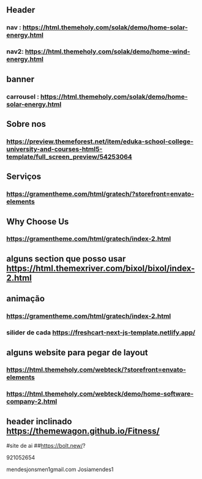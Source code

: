 ## Header
### nav : https://html.themeholy.com/solak/demo/home-solar-energy.html
### nav2: https://html.themeholy.com/solak/demo/home-wind-energy.html

## banner 
### carrousel : https://html.themeholy.com/solak/demo/home-solar-energy.html


## Sobre nos
### https://preview.themeforest.net/item/eduka-school-college-university-and-courses-html5-template/full_screen_preview/54253064

## Serviços
### https://gramentheme.com/html/gratech/?storefront=envato-elements

## Why Choose Us
### https://gramentheme.com/html/gratech/index-2.html

## alguns section que posso usar https://html.themexriver.com/bixol/bixol/index-2.html



## animação
### https://gramentheme.com/html/gratech/index-2.html
### silider de cada https://freshcart-next-js-template.netlify.app/


## alguns website para pegar de layout
### https://html.themeholy.com/webteck/?storefront=envato-elements
### https://html.themeholy.com/webteck/demo/home-software-company-2.html







## header inclinado https://themewagon.github.io/Fitness/
#site de ai 
##https://bolt.new/?


921052654

mendesjonsmen1gmail.com
Josiamendes1
